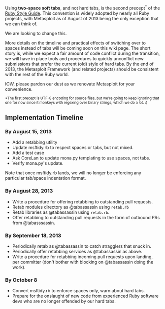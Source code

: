 Using **two-space soft tabs**, and not hard tabs, is the second precept<sup>*</sup> of the [Ruby Style Guide](https://github.com/bbatsov/ruby-style-guide#source-code-layout). This convention is widely adopted by nearly all Ruby projects, with Metasploit as of August of 2013 being the only exception that we can think of.

We are looking to change this.

More details on the timeline and practical effects of switching over to spaces instead of tabs will be coming soon on this wiki page. The short story is, while we expect a fair amount of code conflict during the transition, we will have in place tools and procedures to quickly unconflict new submissions that prefer the current (old) style of hard tabs. By the end of 2013, the Metasploit Framework (and related projects) should be consistent with the rest of the Ruby world.

IOW, please pardon our dust as we renovate Metasploit for your convenience.

 <sup>*The first precept is UTF-8 encoding for source files, but we're going to keep ignoring that one for now since it monkeys with regexing over binary strings, which we do a lot. :)</sup>

## Implementation Timeline

### By August 15, 2013
 - Add a retabbing utility
 - Update msftidy.rb to respect spaces or tabs, but not mixed.
 - Add a test case
 - Ask CoreLan to update mona.py templating to use spaces, not tabs.
 - Verify mona.py's update.

Note that once msftidy.rb lands, we will no longer be enforcing any particular tab/space indentation format.

### By August 28, 2013
 - Write a procedure for offering retabbing to outstanding pull requests.
 - Retab modules directory as @tabassassin using `retab.rb`
 - Retab libraries as @tabassassin using `retab.rb`.
 - Offer retabbing to outstanding pull requests in the form of outbound PRs from @tabasssassin.

### By September 18, 2013
 - Periodically retab as @tabassassin to catch stragglers that snuck in.
 - Periodically offer retabbing services as @tabassassin as above.
 - Write a procedure for retabbing incoming pull requests upon landing, per committer (don't bother with blocking on @tabassassin doing the work).

### By October 8
 - Convert msftidy.rb to enforce spaces only, warn about hard tabs.
 - Prepare for the onslaught of new code from experienced Ruby software devs who are no longer offended by our hard tabs.